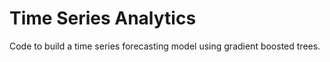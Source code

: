 # Time Series Analytics

Code to build a time series forecasting model using gradient boosted trees.